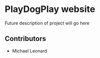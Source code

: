 # PlayDogPlay website

Future description of project will go here

## Contributors
* Michael Leonard
